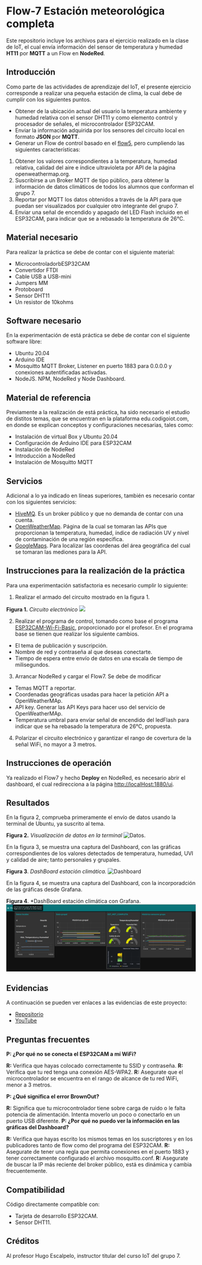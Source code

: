 # Flow-7 Estación meteorológica completa
Este repositorio incluye los archivos para el ejercicio realizado en la clase de IoT, el cual envía información del sensor de temperatura y humedad **HT11** por **MQTT** a un Flow en **NodeRed**.


## Introducción
Como parte de las actividades de aprendizaje del IoT, el presente ejercicio corresponde a realizar una pequeña estación de clima, la cual debe de cumplir con los siguientes puntos.

- Obtener de la ubicación actual del usuario la temperatura ambiente y humedad relativa con el sensor DHT11 y como elemento control y procesador de señales, el microcontrolador ESP32CAM.
- Enviar la información adquirida por los sensores del circuito local en formato **JSON** por **MQTT**.
- Generar un Flow de control basado en el [flow5](https://github.com/OmarAbundis/Flow5), pero cumpliendo las siguientes características:
1. Obtener los valores correspondientes a la temperatura, humedad relativa, calidad del aire e índice ultravioleta por API de la página openweathermap.org.
2. Suscribirse a un Broker MQTT de tipo público, para obtener la información de datos climáticos de todos los alumnos que conforman el grupo 7.
3. Reportar por MQTT los datos obtenidos a través de la API para que puedan ser visualizados por cualquier otro integrante del grupo 7.
4. Enviar una señal de encendido y apagado del LED Flash incluido en el ESP32CAM, para indicar que se a rebasado la temperatura de 26°C.

## Material necesario

Para realizar la práctica se debe de contar con el siguiente material:

- MicrocontroladorbESP32CAM
- Convertidor FTDI
- Cable USB a USB-mini
- Jumpers MM
- Protoboard
- Sensor DHT11
- Un resistor de 10kohms

## Software necesario

En la experimentación de está práctica se debe de contar con el siguiente software libre:

- Ubuntu 20.04
- Arduino IDE
- Mosquitto MQTT Broker, Listener en puerto 1883 para 0.0.0.0 y conexiones autentificadas activadas.
- NodeJS. NPM, NodeRed y Node Dashboard.

## Material de referencia

Previamente a la realización de está práctica, ha sido necesario el estudio de distitos temas, que se encuentran en la plataforma edu.codigoiot.com, en donde se explican conceptos y configuraciones necesarias, tales como:

- Instalación de virtual Box y Ubuntu 20.04
- Configuración de Arduino IDE para ESP32CAM
- Instalación de NodeRed
- Introducción a NodeRed
- Instalación de Mosquitto MQTT

## Servicios

Adicional a lo ya indicado en líneas superiores, también es necesario contar con los siguientes servicios:

- [HiveMQ](https://www.hivemq.com/). Es un broker público y que no demanda de contar con una cuenta.
- [OpenWeatherMap](https://openweathermap.org/). Página de la cual se tomaran las APIs que proporcionan la temperatura, humedad, índice de radiación UV y nivel de contaminación de una región especifica.
- [GoogleMaps](https://www.google.com.mx/maps/preview). Para localizar las coordenas del área geográfica del cual se tomaran las mediones para la API.

## Instrucciones para la realización de la práctica

Para una experimentación satisfactoria es necesario cumplir lo siguiente:

1. Realizar el armado del circuito mostrado en la figura 1.
   
**Figura 1.** *Circuito electrónico*
![](https://github.com/OmarAbundis/Sensor-de-temperatura-humedad-local/blob/main/imagenes/ESP32%20CAM%20y%20DTH11.png)

2. Realizar el programa de control, tomando como base el programa [ESP32CAM-Wi-Fi-Basic](https://github.com/codigo-iot/ESP32CAM-WiFi-Basic/blob/main/ESP32CAM-WiFi-Basic/ESP32CAM-WiFi-Basic.ino), proporcionado por el profesor. En el programa base se tienen que realizar los siguiente cambios.
- El tema de publicación y suscripción.
- Nombre de red y contraseña al que deseas conectarte.
- Tiempo de espera entre envío de datos en una escala de tiempo de milisegundos.

3. Arrancar NodeRed y cargar el Flow7. Se debe de modificar

- Temas MQTT a reportar.
- Coordenadas geográficas usadas para hacer la petición API a OpenWeatherMAp.
- API key. Generar las API Keys para hacer uso del servicio de OpenWeatherMAp.
- Temperatura umbral para envíar señal de encendido del ledFlash para indicar que se ha rebasado la temperatura de 26°C, propuesta.

4. Polarizar el circuito electrónico y garantizar el rango de covertura de la señal WiFi, no mayor a 3 metros.

## Instrucciones de operación

Ya realizado el Flow7 y hecho **Deploy** en NodeRed, es necesario abrir el dashboard, el cual redirecciona a la página [http://localHost:1880/ui](http://localHost:1880//ui).

## Resultados

En la figura 2, comprueba primeramente el envío de datos usando la terminal de Ubuntu, ya suscrito al tema.

**Figura 2.** *Visualización de datos en la terminal*
![Datos](https://github.com/OmarAbundis/Sensor-de-temperatura-humedad-local/blob/main/imagenes/Evidencia%20en%20terminal%20sensores.PNG).

En la figura 3, se muestra una captura del Dashboard, con las gráficas correspondientes de los valores detectados de temperatura, humedad, UVI y calidad de aire; tanto personales y grupales.

**Figura 3**. *DashBoard estación climática.*
![Dashboard](https://github.com/OmarAbundis/Sensor-de-temperatura-humedad-local/blob/main/imagenes/Dash%20Estaci%C3%B3n%20meteorol%C3%B3gica%20Flow%207.PNG)

En la figura 4, se muestra una captura del Dashboard, con la incorporadción de las gráficas desde Grafana.

**Figura 4**. *DashBoard estación climática con Grafana.
![Grafana](https://github.com/OmarAbundis/Estacion-meteorologica-completa/blob/main/imagenes/Dash%20Estaci%C3%B3n%20meteorol%C3%B3gica%20Flow%207%20con%20grafana.PNG)

## Evidencias

A continuación se pueden ver enlaces a las evidencias de este proyecto:

- [Repositorio](https://github.com/OmarAbundis/Sensor-de-temperatura-humedad-local)
- [YouTube](https://youtu.be/8Djw6v9P-nc)

## Preguntas frecuentes



  **P: ¿Por qué no se conecta el ESP32CAM a mí WiFi?**

  **R:** Verifica que hayas colocado correctamente tu SSID y contraseña.
  **R:** Verifica que tu red tenga una conexión AES-WPA2.
  **R:** Asegurate que el microcontrolador se encuentra en el rango de alcance de tu red WiFi, menor a 3 metros.

  **P: ¿Qué significa el error BrownOut?**

  **R:** Significa que tu microcontrolador tiene sobre carga de ruido o le falta potencia de alimentación. Intenta moverlo un poco o conectarlo en un puerto USB diferente.
  **P: ¿Por qué no puedo ver la información en las gráficas del Dashboard?**
  
  **R:** Verifica que hayas escrito los mismos temas en los suscriptores y en los publicadores tanto de flow como del programa del ESP32CAM.
  **R:** Asegurate de tener una regla que permita conexiones en el puerto 1883 y tener correctamente configurado el archivo mosquitto.conf.
  **R:** Asegurate de buscar la IP más reciente del broker público, está es dinámica y cambia frecuentemente.

## Compatibilidad

Código directamente compatible con:

- Tarjeta de desarrollo ESP32CAM.
- Sensor DHT11.

## Créditos

Al profesor Hugo Escalpelo, instructor titular del curso IoT del grupo 7.
